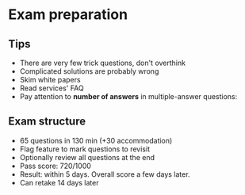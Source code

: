 # Exam preparation
## Tips
- There are very few trick questions, don't overthink
- Complicated solutions are probably wrong
- Skim white papers
- Read services' FAQ
- Pay attention to **number of answers** in multiple-answer questions:
## Exam structure
- 65 questions in 130 min (+30 accommodation)
- Flag feature to mark questions to revisit
- Optionally review all questions at the end
- Pass score: 720/1000
- Result: within 5 days. Overall score a few days later.
- Can retake 14 days later